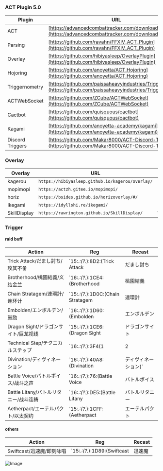 ### ACT Plugin 5.0

Plugin | URL | Remark
------------ | ------------- | -------------
ACT | [https://advancedcombattracker.com/download.php](https://advancedcombattracker.com/download.php)
Parsing | [https://github.com/ravahn/FFXIV_ACT_Plugin](https://github.com/ravahn/FFXIV_ACT_Plugin)
Overlay | [https://github.com/hibiyasleep/OverlayPlugin](https://github.com/hibiyasleep/OverlayPlugin)
Hojoring| [https://github.com/anoyetta/ACT.Hojoring](https://github.com/anoyetta/ACT.Hojoring)
Triggernometry | [https://github.com/paissaheavyindustries/Triggernometry](https://github.com/paissaheavyindustries/Triggernometry)
ACTWebSocket | [https://github.com/ZCube/ACTWebSocket](https://github.com/ZCube/ACTWebSocket)
Cactbot | [https://github.com/quisquous/cactbot](https://github.com/quisquous/cactbot)
Kagami | [https://github.com/anoyetta-academy/kagami](https://github.com/anoyetta-academy/kagami)
Discord Triggers | [https://github.com/Makar8000/ACT-Discord-Triggers](https://github.com/Makar8000/ACT-Discord-Triggers)

### Overlay

Overlay | URL | Remark
------------ | ------------- | -------------
kagerou | `https://hibiyasleep.github.io/kagerou/overlay/`
mopimopi | `https://actzh.gitee.io/mopimopi/`
horiz | `https://bsides.github.io/horizoverlay/#/`
Ikegami | `https://idyllshi.re/ikegami/`
SkillDisplay | `https://rawrington.github.io/SkillDisplay/` | WebSocket

### Trigger

#### raid buff

Action | Reg | Recast
------------ | ------------- | -------------
Trick Attack/だまし討ち/攻其不备 | `15:.*:(?<name>.*):8D2:(Trick Attack|だまし討ち|攻其不备)` | 60
Brotherhood/桃園結義/义结金兰 | `16:.*:(?<name>.*):1CE4:(Brotherhood|桃園結義|义结金兰)` | 90
Chain Stratagem/連環計/连环计 | `15:.*:(?<name>.*):1D0C:(Chain Stratagem|連環計|连环计)` | 120
Embolden/エンボルデン/鼓励 | `16:.*:(?<name>.*):1D60:(Embolden|エンボルデン|鼓励)` | 120
Dragon Sight/ドラゴンサイト/巨龙视线 | `15:.*:(?<name>.*):1CE6:(Dragon Sight|ドラゴンサイト|巨龙视线)` | 120
Technical Step/テクニカルステップ | `16:.*:(?<name>.*):3F4(1|2|3|4):.*(Technical Finish|テクニカルフィニッシュ)` | 120
Divination/ディヴィネーション | `16:.*:(?<name>.*):40A8:(Divination|ディヴィネーション)` |  180
Battle Voice/バトルボイス/战斗之声 | `16:.*:(?<name>.*):76:(Battle Voice|バトルボイス|战斗之声)` | 180
Battle Litany/バトルリタニー/战斗连祷  | `16:.*:(?<name>.*):DE5:(Battle Litany|バトルリタニー|战斗连祷)` | 180
Aetherpact/エーテルパクト/以太契约 | `15:.*:(?<name>.*):1CFF:(Aetherpact|エーテルパクト|以太契约)` | 180

#### others

Action | Reg | Recast
------------ | ------------- | -------------
Swiftcast/迅速魔/即刻咏唱 | `15:.*:(?<name>.*):1D89:(Swiftcast|迅速魔|即刻咏唱)` | 60


![Image](src)